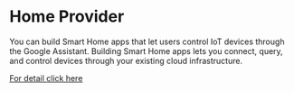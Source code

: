 # Home Provider 
You can build Smart Home apps that let users control IoT devices through the Google Assistant. Building Smart Home apps lets you connect, query, and control devices through your existing cloud infrastructure.

[For detail click here](https://developers.google.com/actions/smarthome/)

